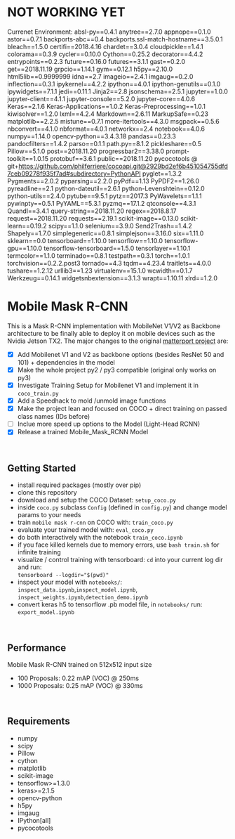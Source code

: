 # NOT WORKING YET
Currenet Environment:
absl-py==0.4.1
anytree==2.7.0
appnope==0.1.0
astor==0.7.1
backports-abc==0.4
backports.ssl-match-hostname==3.5.0.1
bleach==1.5.0
certifi==2018.4.16
chardet==3.0.4
cloudpickle==1.4.1
colorama==0.3.9
cycler==0.10.0
Cython==0.25.2
decorator==4.4.2
entrypoints==0.2.3
future==0.16.0
futures==3.1.1
gast==0.2.0
get==2018.11.19
grpcio==1.14.1
gym==0.12.1
h5py==2.10.0
html5lib==0.9999999
idna==2.7
imageio==2.4.1
imgaug==0.2.0
inflection==0.3.1
ipykernel==4.2.2
ipython==4.0.1
ipython-genutils==0.1.0
ipywidgets==7.1.1
jedi==0.11.1
Jinja2==2.8
jsonschema==2.5.1
jupyter==1.0.0
jupyter-client==4.1.1
jupyter-console==5.2.0
jupyter-core==4.0.6
Keras==2.1.6
Keras-Applications==1.0.2
Keras-Preprocessing==1.0.1
kiwisolver==1.2.0
lxml==4.2.4
Markdown==2.6.11
MarkupSafe==0.23
matplotlib==2.2.5
mistune==0.7.1
more-itertools==4.3.0
msgpack==0.5.6
nbconvert==4.1.0
nbformat==4.0.1
networkx==2.4
notebook==4.0.6
numpy==1.14.0
opencv-python==3.4.3.18
pandas==0.23.3
pandocfilters==1.4.2
parso==0.1.1
path.py==8.1.2
pickleshare==0.5
Pillow==5.1.0
post==2018.11.20
progressbar2==3.38.0
prompt-toolkit==1.0.15
protobuf==3.6.1
public==2018.11.20
pycocotools @ git+https://github.com/philferriere/cocoapi.git@2929bd2ef6b451054755dfd7ceb09278f935f7ad#subdirectory=PythonAPI
pyglet==1.3.2
Pygments==2.0.2
pyparsing==2.2.0
pyPdf==1.13
PyPDF2==1.26.0
pyreadline==2.1
python-dateutil==2.6.1
python-Levenshtein==0.12.0
python-utils==2.4.0
pytube==9.5.1
pytz==2017.3
PyWavelets==1.1.1
pywinpty==0.5.1
PyYAML==5.3.1
pyzmq==17.1.2
qtconsole==4.3.1
Quandl==3.4.1
query-string==2018.11.20
regex==2018.8.17
request==2018.11.20
requests==2.19.1
scikit-image==0.13.0
scikit-learn==0.19.2
scipy==1.1.0
selenium==3.9.0
Send2Trash==1.4.2
Shapely==1.7.0
simplegeneric==0.8.1
simplejson==3.16.0
six==1.11.0
sklearn==0.0
tensorboard==1.10.0
tensorflow==1.10.0
tensorflow-gpu==1.10.0
tensorflow-tensorboard==1.5.0
tensorlayer==1.10.1
termcolor==1.1.0
terminado==0.8.1
testpath==0.3.1
torch==1.0.1
torchvision==0.2.2.post3
tornado==4.3
tqdm==4.23.4
traitlets==4.0.0
tushare==1.2.12
urllib3==1.23
virtualenv==15.1.0
wcwidth==0.1.7
Werkzeug==0.14.1
widgetsnbextension==3.1.3
wrapt==1.10.11
xlrd==1.2.0

# Mobile Mask R-CNN
This is a Mask R-CNN implementation with MobileNet V1/V2 as Backbone architecture to be finally able to deploy it on mobile devices such as the Nvidia Jetson TX2.
The major changes to the original [matterport project](https://github.com/matterport/Mask_RCNN) are: <br />
- [X] Add Mobilenet V1 and V2 as backbone options (besides ResNet 50 and 101) + dependencies in the model
- [X] Make the whole project py2 / py3 compatible (original only works on py3)
- [X] Investigate Training Setup for Mobilenet V1 and implement it in `coco_train.py`
- [X] Add a Speedhack to mold /unmold image functions
- [X] Make the project lean and focused on COCO + direct training on passed class names (IDs before)
- [ ] Inclue more speed up options to the Model (Light-Head RCNN)
- [X] Release a trained Mobile_Mask_RCNN Model
<br />

## Getting Started
- install required packages (mostly over pip)
- clone this repository
- download and setup the COCO Dataset: `setup_coco.py`
- inside `coco.py` subclass `Config` (defined in `config.py`) and change model params to your needs
- train `mobile mask r-cnn` on COCO with: `train_coco.py`
- evaluate your trained model with: `eval_coco.py`
- do both interactively with the notebook `train_coco.ipynb`
- if you face killed kernels due to memory errors, use `bash train.sh` for infinite training
- visualize / control training with tensorboard: `cd` into your current log dir and run: <br />
`tensorboard --logdir="$(pwd)"`
- inspect your model with `notebooks/`: <br />
`inspect_data.ipynb`,`inspect_model.ipynb`, `inspect_weights.ipynb`,`detection_demo.ipynb`
- convert keras h5 to tensorflow .pb model file, in `notebooks/` run: <br />
`export_model.ipynb`
<br />


## Performance
Mobile Mask R-CNN trained on 512x512 input size
- 100 Proposals: 0.22 mAP (VOC) @ 250ms
- 1000 Proposals: 0.25 mAP (VOC) @ 330ms
<br />

## Requirements
- numpy
- scipy
- Pillow
- cython
- matplotlib
- scikit-image
- tensorflow>=1.3.0
- keras>=2.1.5
- opencv-python
- h5py
- imgaug
- IPython[all]
- pycocotools
